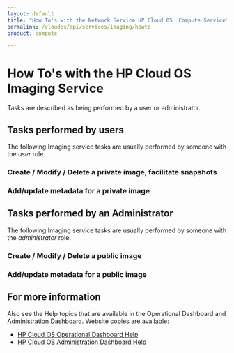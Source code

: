 ```yaml
---
layout: default
title: "How To's with the Network Service HP Cloud OS  Compute Service"
permalink: /cloudos/api/services/imaging/howto
product: compute

---
```

# How To's with the HP Cloud OS Imaging Service #

<!-- Taken from http://wiki.hpcloud.net/display/core/Core+Edition+Use+cases#CoreEditionUsecases-OverCloud -->

Tasks are described as being performed by a user or administrator.

## Tasks performed by users ##

The following Imaging service tasks are usually performed by someone with the *user* role.

### Create / Modify / Delete a private image, facilitate snapshots
### Add/update metadata for a private image

## Tasks performed by an Administrator ##

The following Imaging service tasks are usually performed by someone with the *administrator* role.

### Create / Modify / Delete a public image
### Add/update metadata for a public image

## For more information ##

Also see the Help topics that are available in the Operational Dashboard and Administration Dashboard.  Website copies are available:

* [HP Cloud OS Operational Dashboard Help](/cloudos/manage/operational-dashboard/)
* [HP Cloud OS Administration Dashboard Help](/cloudos/manage/administration-dashboard/)